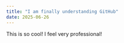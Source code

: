 ```yaml
---
title: "I am finally understanding GitHub"
date: 2025-06-26
---
```

This is so cool! I feel very professional!
